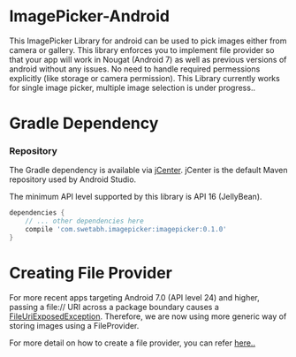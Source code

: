 # ImagePicker-Android

This ImagePicker Library for android can be used to pick images either from camera or gallery. This library enforces you to implement file provider so that your app will work in Nougat (Android 7) as well as previous versions of android without any issues. No need to handle required permessions explicitly (like storage or camera permission). This Library currently works for single image picker, multiple image selection is under progress..

# Gradle Dependency

### Repository

The Gradle dependency is available via [jCenter](https://bintray.com/swetabh-suman/ImagePicker/imagepicker).
jCenter is the default Maven repository used by Android Studio.

The minimum API level supported by this library is API 16 (JellyBean).

```gradle
dependencies {
	// ... other dependencies here
    compile 'com.swetabh.imagepicker:imagepicker:0.1.0'
}
```

# Creating File Provider

For more recent apps targeting Android 7.0 (API level 24) and higher, passing a file:// URI across a package boundary causes a [FileUriExposedException](https://developer.android.com/reference/android/os/FileUriExposedException.html). Therefore, we are now using more generic way of storing images using a FileProvider.

For more detail on how to create a file provider, you can refer [here..](https://developer.android.com/training/camera/photobasics.html)
